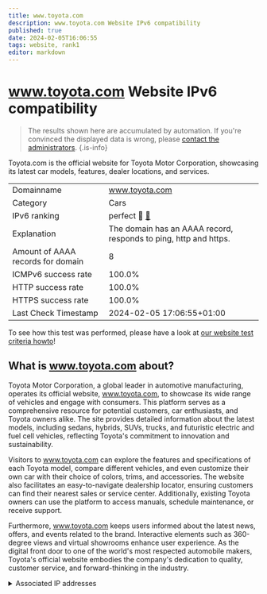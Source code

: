 ```yaml
---
title: www.toyota.com
description: www.toyota.com Website IPv6 compatibility
published: true
date: 2024-02-05T16:06:55
tags: website, rank1
editor: markdown
---
```


# www.toyota.com Website IPv6 compatibility

> The results shown here are accumulated by automation. If you're convinced the displayed data is wrong, please [contact the administrators](/howto/chat). 
{.is-info}

Toyota.com is the official website for Toyota Motor Corporation, showcasing its latest car models, features, dealer locations, and services.


|   |   |
| - | - |
| Domainname | www.toyota.com
| Category | Cars |
| IPv6 ranking | perfect :1st_place_medal: [🔗](/howto/ranking) |
| Explanation | The domain has an AAAA record, responds to ping, http and https. |
| Amount of AAAA records for domain | 8 |
| ICMPv6 success rate | 100.0%|
| HTTP success rate | 100.0% |
| HTTPS success rate | 100.0% |
| Last Check Timestamp | 2024-02-05 17:06:55+01:00 |

To see how this test was performed, please have a look at [our website test criteria howto](/howto/testcriteria/website)!


## What is www.toyota.com about?
Toyota Motor Corporation, a global leader in automotive manufacturing, operates its official website, www.toyota.com, to showcase its wide range of vehicles and engage with consumers. This platform serves as a comprehensive resource for potential customers, car enthusiasts, and Toyota owners alike. The site provides detailed information about the latest models, including sedans, hybrids, SUVs, trucks, and futuristic electric and fuel cell vehicles, reflecting Toyota's commitment to innovation and sustainability.

Visitors to www.toyota.com can explore the features and specifications of each Toyota model, compare different vehicles, and even customize their own car with their choice of colors, trims, and accessories. The website also facilitates an easy-to-navigate dealership locator, ensuring customers can find their nearest sales or service center. Additionally, existing Toyota owners can use the platform to access manuals, schedule maintenance, or receive support.

Furthermore, www.toyota.com keeps users informed about the latest news, offers, and events related to the brand. Interactive elements such as 360-degree views and virtual showrooms enhance user experience. As the digital front door to one of the world's most respected automobile makers, Toyota's official website embodies the company's dedication to quality, customer service, and forward-thinking in the industry.



<details>
<summary>Associated IP addresses</summary>

2600:9000:223c:dc00:9:3aa4:d340:93a1

2600:9000:223c:ee00:9:3aa4:d340:93a1

2600:9000:223c:a00:9:3aa4:d340:93a1

2600:9000:223c:2600:9:3aa4:d340:93a1

2600:9000:223c:6600:9:3aa4:d340:93a1

2600:9000:223c:7800:9:3aa4:d340:93a1

2600:9000:223c:a600:9:3aa4:d340:93a1

2600:9000:223c:c400:9:3aa4:d340:93a1

</details>
